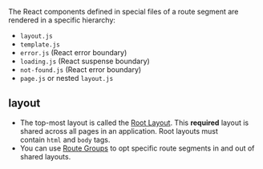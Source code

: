 The React components defined in special files of a route segment are rendered in a specific hierarchy:
-   `layout.js`
-   `template.js`
-   `error.js` (React error boundary)
-   `loading.js` (React suspense boundary)
-   `not-found.js` (React error boundary)
-   `page.js` or nested `layout.js`

## layout
- The top-most layout is called the [Root Layout](https://nextjs.org/docs/app/building-your-application/routing/pages-and-layouts#root-layout-required). This **required** layout is shared across all pages in an application. Root layouts must contain `html` and `body` tags.
- You can use [Route Groups](https://nextjs.org/docs/app/building-your-application/routing/defining-routes#route-groups) to opt specific route segments in and out of shared layouts.